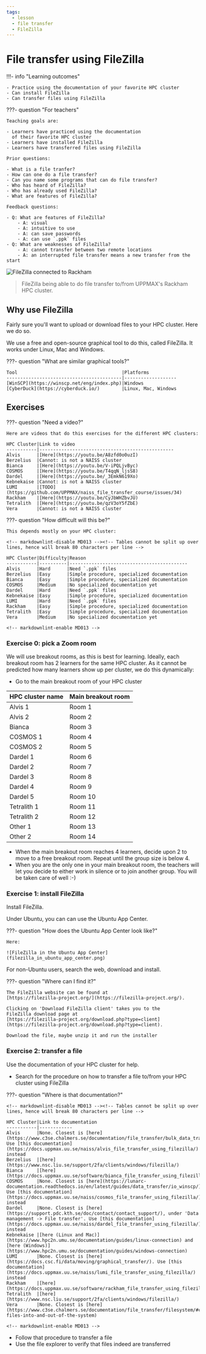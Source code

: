 ```yaml
---
tags:
  - lesson
  - file transfer
  - FileZilla
---
```


# File transfer using FileZilla

!!!- info "Learning outcomes"

    - Practice using the documentation of your favorite HPC cluster
    - Can install FileZilla
    - Can transfer files using FileZilla

???- question "For teachers"

    Teaching goals are:

    - Learners have practiced using the documentation
      of their favorite HPC cluster
    - Learners have installed FileZilla
    - Learners have transferred files using FileZilla

    Prior questions:

    - What is a file tranfer?
    - How can one do a file transfer?
    - Can you name some programs that can do file transfer?
    - Who has heard of FileZilla?
    - Who has already used FileZilla?
    - What are features of FileZilla?

    Feedback questions:

    - Q: What are features of FileZilla?
        - A: visual
        - A: intuitive to use
        - A: can save passwords
        - A: can use `.ppk` files
    - Q: What are weaknesses of FileZilla?
        - A: cannot transfer between two remote locations
        - A: an interrupted file transfer means a new transfer from the start

![FileZilla connected to Rackham](filezilla_login_to_rackham.png)

> FileZilla being able to do file transfer to/from
> UPPMAX's Rackham HPC cluster.

## Why use FileZilla

Fairly sure you'll want to upload or download files to your HPC cluster.
Here we do so.

We use a free and open-source graphical tool to do this,
called FileZilla.
It works under Linux, Mac and Windows.

???- question "What are similar graphical tools?"

    Tool                                      |Platforms
    ------------------------------------------|-------------------
    [WinSCP](https://winscp.net/eng/index.php)|Windows
    [CyberDuck](https://cyberduck.io/)        |Linux, Mac, Windows


## Exercises

???- question "Need a video?"

    Here are videos that do this exercises for the different HPC clusters:

    HPC Cluster|Link to video
    -----------|-------------------------------------------------
    Alvis      |[Here](https://youtu.be/A8zfd0o0uzI)
    Berzelius  |Cannot: is not a NAISS cluster
    Bianca     |[Here](https://youtu.be/V-iPQLjvByc)
    COSMOS     |[Here](https://youtu.be/T4qqN_ljsS8)
    Dardel     |[Here](https://youtu.be/_3EmkN619Xo)
    Kebnekaise |Cannot: is not a NAISS cluster
    LUMI       |[TODO](https://github.com/UPPMAX/naiss_file_transfer_course/issues/34)
    Rackham    |[Here](https://youtu.be/CyJbWHZbvJU)
    Tetralith  |[Here](https://youtu.be/qzV3oY5fZbE)
    Vera       |Cannot: is not a NAISS cluster

???- question "How difficult will this be?"

    This depends mostly on your HPC cluster:

    <!-- markdownlint-disable MD013 --><!-- Tables cannot be split up over lines, hence will break 80 characters per line -->

    HPC Cluster|Difficulty|Reason
    -----------|----------|-------------------------------------------
    Alvis      |Hard      |Need `.ppk` files
    Berzelius  |Easy      |Simple procedure, specialized documentation
    Bianca     |Easy      |Simple procedure, specialized documentation
    COSMOS     |Medium    |No specialized documentation yet
    Dardel     |Hard      |Need `.ppk` files
    Kebnekaise |Easy      |Simple procedure, specialized documentation
    LUMI       |Hard      |Need `.ppk` files
    Rackham    |Easy      |Simple procedure, specialized documentation
    Tetralith  |Easy      |Simple procedure, specialized documentation
    Vera       |Medium    |No specialized documentation yet

    <!-- markdownlint-enable MD013 -->

### Exercise 0: pick a Zoom room

We will use breakout rooms, as this is best for learning.
Ideally, each breakout room has 2 learners for the same HPC cluster.
As it cannot be predicted how many learners show up per cluster,
we do this dynamically:

- Go to the main breakout room of your HPC cluster

HPC cluster name|Main breakout room
----------------|------------------
Alvis 1         |Room 1
Alvis 2         |Room 2
Bianca          |Room 3
COSMOS 1        |Room 4
COSMOS 2        |Room 5
Dardel 1        |Room 6
Dardel 2        |Room 7
Dardel 3        |Room 8
Dardel 4        |Room 9
Dardel 5        |Room 10
Tetralith 1     |Room 11
Tetralith 2     |Room 12
Other 1         |Room 13
Other 2         |Room 14

- When the main breakout room reaches 4 learners, decide upon 2 to
  move to a free breakout room. Repeat until the group size is below 4.
- When you are the only one in your main breakout room,
  the teachers will let you decide to either work in silence or
  to join another group. You will be taken care of well :-)

### Exercise 1: install FileZilla

Install FileZilla.

Under Ubuntu, you can can use the Ubuntu App Center.

???- question "How does the Ubuntu App Center look like?"

    Here:

    ![FileZilla in the Ubuntu App Center](filezilla_in_ubuntu_app_center.png)

For non-Ubuntu users, search the web, download and install.

???- question "Where can I find it?"

    The FileZilla website can be found at
    [https://filezilla-project.org/](https://filezilla-project.org/).

    Clicking on 'Download FileZilla client' takes you to the
    FileZilla download page at
    [https://filezilla-project.org/download.php?type=client](https://filezilla-project.org/download.php?type=client).

    Download the file, maybe unzip it and run the installer

### Exercise 2: transfer a file

Use the documentation of your HPC cluster for help.

- Search for the procedure on how to transfer a file
  to/from your HPC cluster using FileZilla

???- question "Where is that documentation?"

    <!-- markdownlint-disable MD013 --><!-- Tables cannot be split up over lines, hence will break 80 characters per line -->

    HPC Cluster|Link to documentation
    -----------|------------
    Alvis      |None. Closest is [here](https://www.c3se.chalmers.se/documentation/file_transfer/bulk_data_transfer/). Use [this documentation](https://docs.uppmax.uu.se/naiss/alvis_file_transfer_using_filezilla/) instead
    Berzelius  |[here](https://www.nsc.liu.se/support/2fa/clients/windows/filezilla/)
    Bianca     |[here](https://docs.uppmax.uu.se/software/bianca_file_transfer_using_filezilla/)
    COSMOS     |None. Closest is [here](https://lunarc-documentation.readthedocs.io/en/latest/guides/data_transfer/io_winscp/). Use [this documentation](https://docs.uppmax.uu.se/naiss/cosmos_file_transfer_using_filezilla/) instead
    Dardel     |None. Closest is [here](https://support.pdc.kth.se/doc/contact/contact_support/), under 'Data management -> File transfer'. Use [this documentation](https://docs.uppmax.uu.se/naiss/dardel_file_transfer_using_filezilla/) instead
    Kebnekaise |[here (Linux and Mac)](https://www.hpc2n.umu.se/documentation/guides/linux-connection) and [here (Windows)](https://www.hpc2n.umu.se/documentation/guides/windows-connection)
    LUMI       |None. Closest is [here](https://docs.csc.fi/data/moving/graphical_transfer/). Use [this documentation](https://docs.uppmax.uu.se/naiss/lumi_file_transfer_using_filezilla/) instead
    Rackham    |[here](https://docs.uppmax.uu.se/software/rackham_file_transfer_using_filezilla)
    Tetralith  |[here](https://www.nsc.liu.se/support/2fa/clients/windows/filezilla/)
    Vera       |None. Closest is [here](https://www.c3se.chalmers.se/documentation/file_transfer/filesystem/#copying-files-into-and-out-of-the-system)

    <!-- markdownlint-enable MD013 -->

- Follow that procedure to transfer a file
- Use the file explorer to verify that files indeed are transferred

